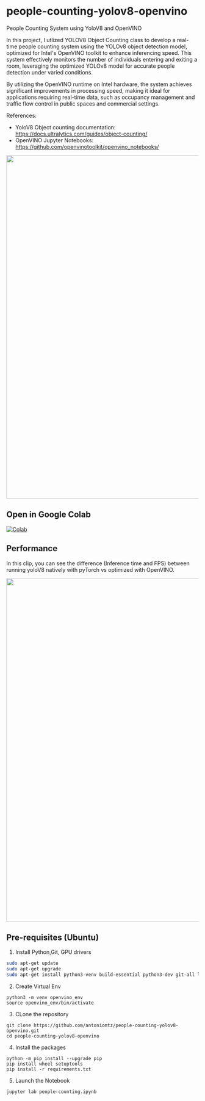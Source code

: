 # people-counting-yolov8-openvino
People Counting System using YoloV8 and OpenVINO

In this project, I utlized YOLOV8 Object Counting class to develop a real-time people counting system using the YOLOv8 object detection model, optimized for Intel's OpenVINO toolkit to enhance inferencing speed. This system effectively monitors the number of individuals entering and exiting a room, leveraging the optimized YOLOv8 model for accurate people detection under varied conditions.

By utilizing the OpenVINO runtime on Intel hardware, the system achieves significant improvements in processing speed, making it ideal for applications requiring real-time data, such as occupancy management and traffic flow control in public spaces and commercial settings.

References:

- YoloV8 Object counting documentation: <a href="https://docs.ultralytics.com/guides/object-counting/" target="_blank">https://docs.ultralytics.com/guides/object-counting/</a>
- OpenVINO Jupyter Notebooks: <a href="https://github.com/openvinotoolkit/openvino_notebooks/" target="_blank">https://github.com/openvinotoolkit/openvino_notebooks/</a>

<div align="center"><img src="people-count.gif" width=900/></div>

## Open in Google Colab

<a href="https://colab.research.google.com/github/antoniomtz/people-counting-yolov8-openvino/blob/main/people-counting.ipynb" target="_blank"><img src="https://camo.githubusercontent.com/f5e0d0538a9c2972b5d413e0ace04cecd8efd828d133133933dfffec282a4e1b/68747470733a2f2f636f6c61622e72657365617263682e676f6f676c652e636f6d2f6173736574732f636f6c61622d62616467652e737667" alt="Colab" data-canonical-src="https://colab.research.google.com/assets/colab-badge.svg" style="max-width: 100%;"></a>

## Performance

In this clip, you can see the difference (Inference time and FPS) between running yoloV8 natively with pyTorch vs optimized with OpenVINO.

<div align="center"><img src="optimized.gif" width=900/></div>

## Pre-requisites (Ubuntu)

1. Install Python,Git, GPU drivers

```bash
sudo apt-get update
sudo apt-get upgrade
sudo apt-get install python3-venv build-essential python3-dev git-all libgl1-mesa-dev
```

2. Create Virtual Env

```
python3 -m venv openvino_env
source openvino_env/bin/activate
```

3. CLone the repository

```
git clone https://github.com/antoniomtz/people-counting-yolov8-openvino.git
cd people-counting-yolov8-openvino
```

4. Install the packages

```
python -m pip install --upgrade pip
pip install wheel setuptools
pip install -r requirements.txt
```

5. Launch the Notebook

```
jupyter lab people-counting.ipynb
```